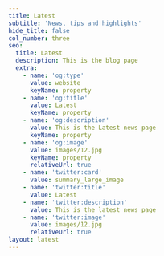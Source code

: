 ```yaml
---
title: Latest
subtitle: 'News, tips and highlights'
hide_title: false
col_number: three
seo:
  title: Latest
  description: This is the blog page
  extra:
    - name: 'og:type'
      value: website
      keyName: property
    - name: 'og:title'
      value: Latest
      keyName: property
    - name: 'og:description'
      value: This is the Latest news page
      keyName: property
    - name: 'og:image'
      value: images/12.jpg
      keyName: property
      relativeUrl: true
    - name: 'twitter:card'
      value: summary_large_image
    - name: 'twitter:title'
      value: Latest
    - name: 'twitter:description'
      value: This is the latest news page
    - name: 'twitter:image'
      value: images/12.jpg
      relativeUrl: true
layout: latest
---
```

